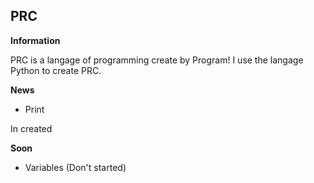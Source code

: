## PRC

__Information__

PRC is a langage of programming create by Program!
I use the langage Python to create PRC.


__News__

* Print

In created



__Soon__
* Variables
(Don't started)

